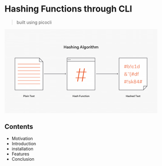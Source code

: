 # Hashing Functions through CLI

> built using picocli
 
![hashed](./misc/README-images/600px-Hashing.png)

## Contents
- Motivation 
- Introduction  
- installation 
- Features 
- Conclusion